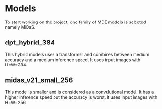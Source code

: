 # Models
To start working on the project, one family of MDE models is selected namely MiDaS. 
## dpt_hybrid_384
This hybrid models uses a transformer and combines between medium accuracy and a medium inference speed. It uses input images with H=W=384. 

## midas_v21_small_256
This model is smaller and is considered as a convulutional model. It has a higher inference speed but the accuracy is worst. It uses input images with H=W=256
